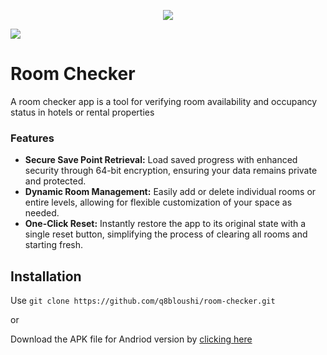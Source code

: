 <p align="center">
  <img src="https://i.ibb.co/nfC4NXL/download.png">
</p>

![](https://camo.githubusercontent.com/79a754ba2ecad2964f8e53fce93f270e351d9fd8f6432d7cee2f47c00589997c/68747470733a2f2f696d672e736869656c64732e696f2f62616467652f76657273696f6e2d312e322e332d626c7565)

# Room Checker
A room checker app is a tool for verifying room availability and occupancy status in hotels or rental properties

### Features
- <b>Secure Save Point Retrieval:</b> Load saved progress with enhanced security through 64-bit encryption, ensuring your data remains private and protected.
- <b>Dynamic Room Management:</b> Easily add or delete individual rooms or entire levels, allowing for flexible customization of your space as needed.
- <b>One-Click Reset:</b> Instantly restore the app to its original state with a single reset button, simplifying the process of clearing all rooms and starting fresh.

## Installation
Use `git clone https://github.com/q8bloushi/room-checker.git`

or

Download the APK file for Andriod version by [clicking here](https://drive.google.com/uc?export=download&id=1-jG0-bY3zZOB0RpSdePwTZNzKYgYoqUa)
